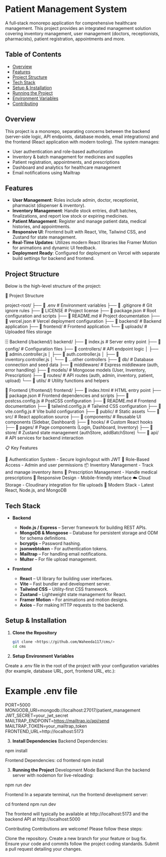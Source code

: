# Patient Management System

A full‑stack monorepo application for comprehensive healthcare management. This project provides an integrated management solution covering inventory management, user management (doctors, receptionists, pharmacists), patient registration, appointments and more.

## Table of Contents

- [Overview](#overview)
- [Features](#features)
- [Project Structure](#project-structure)
- [Tech Stack](#tech-stack)
- [Setup & Installation](#setup--installation)
- [Running the Project](#running-the-project)
- [Environment Variables](#environment-variables)
- [Contributing](#contributing)

## Overview

This project is a monorepo, separating concerns between the backend (server-side logic, API endpoints, database models, email integrations) and the frontend (React application with modern tooling). The system manages:
- User authentication and role-based authorization
- Inventory & batch management for medicines and supplies
- Patient registration, appointments, and prescriptions
- Dashboard and analytics for healthcare management
- Email notifications using Mailtrap

## Features

- **User Management**: Roles include admin, doctor, receptionist, pharmacist (dispenser & inventory).
- **Inventory Management**: Handle stock entries, draft batches, finalizations, and report low stock or expiring medicines.
- **Patient Management**: Register and manage patient data, medical histories, and appointments.
- **Responsive UI**: Frontend built with React, Vite, Tailwind CSS, and Zustand for state management.
- **Real-Time Updates**: Utilizes modern React libraries like Framer Motion for animations and dynamic UI feedback.
- **Deployment Ready**: Configured for deployment on Vercel with separate build settings for backend and frontend.

## Project Structure

Below is the high-level structure of the project:

📁 Project Structure

project-root/
├── 📄 .env                    # Environment variables
├── 📄 .gitignore             # Git ignore rules
├── 📄 LICENSE                # Project license
├── 📄 package.json           # Root configuration and scripts
├── 📄 README.md              # Project documentation
├── 📄 vercel.json            # Vercel deployment configuration
├── 📂 backend/               # Backend application
├── 📂 frontend/              # Frontend application
└── 📂 uploads/               # Uploaded files storage

🗄️ Backend (/backend/)
backend/
├── 📄 index.js               # Server entry point
├── 📂 config/               # Configuration files
├── 📂 controllers/          # API endpoint logic
│   ├── 📄 admin.controller.js
│   ├── 📄 auth.controller.js
│   ├── 📄 inventory.controller.js
│   └── 📄 ...other controllers
├── 📂 db/                   # Database connection and seed data
├── 📂 middleware/           # Express middleware (auth, error handling)
├── 📂 models/               # Mongoose models (User, Inventory, Prescription)
├── 📂 routes/               # API routes (auth, admin, inventory, patient, upload)
└── 📂 utils/                # Utility functions and helpers


🎨 Frontend (/frontend/)
frontend/
├── 📄 index.html            # HTML entry point
├── 📄 package.json          # Frontend dependencies and scripts
├── 📄 postcss.config.js     # PostCSS configuration
├── 📄 README.md             # Frontend documentation
├── 📄 tailwind.config.js    # Tailwind CSS configuration
├── 📄 vite.config.js        # Vite build configuration
├── 📂 public/               # Static assets
└── 📂 src/                  # React application source
    ├── 📂 components/       # Reusable UI components (Sidebar, Dashboard)
    ├── 📂 hooks/            # Custom React hooks
    ├── 📂 pages/            # Page components (Login, Dashboard, Inventory)
    ├── 📂 store/            # Zustand state management (authStore, addBatchStore)
    └── 📂 api/              # API services for backend interaction


📋 Key Features

🔐 Authentication System - Secure login/logout with JWT
👥 Role-Based Access - Admin and user permissions
📦 Inventory Management - Track and manage inventory items
💊 Prescription Management - Handle medical prescriptions
📱 Responsive Design - Mobile-friendly interface
☁️ Cloud Storage - Cloudinary integration for file uploads
🚀 Modern Stack - Latest React, Node.js, and MongoDB



## Tech Stack

- **Backend**
  - **Node.js / Express** – Server framework for building REST APIs.
  - **MongoDB & Mongoose** – Database for persistent storage and ODM for schema definitions.
  - **bcryptjs** – Password hashing.
  - **jsonwebtoken** – For authentication tokens.
  - **Mailtrap** – For handling email notifications.
  - **Multer** – For file upload management.
  
- **Frontend**
  - **React** – UI library for building user interfaces.
  - **Vite** – Fast bundler and development server.
  - **Tailwind CSS** – Utility-first CSS framework.
  - **Zustand** – Lightweight state management for React.
  - **Framer Motion** – For animations and motion designs.
  - **Axios** – For making HTTP requests to the backend.
  

## Setup & Installation

1. **Clone the Repository**

   ```sh
   git clone <https://github.com/Waheeda117/cms/>
   cd cms


2. **Setup Environment Variables**

Create a .env file in the root of the project with your configuration variables (for example, database URL, port, frontend URL, etc.):

# Example .env file
PORT=5000
MONGODB_URI=mongodb://localhost:27017/patient_management
JWT_SECRET=your_jwt_secret
MAILTRAP_ENDPOINT=https://mailtrap.io/api/send
MAILTRAP_TOKEN=your_mailtrap_token
FRONTEND_URL=http://localhost:5173

3. **Install Dependencies**
Backend Dependencies:

npm install

Frontend Dependencies:
cd frontend
npm install


3. **Running the Project**
Development Mode
Backend
Run the backend server with nodemon for live-reloading:

npm run dev

Frontend
In a separate terminal, run the frontend development server:

cd frontend
npm run dev

The frontend will typically be available at http://localhost:5173 and the backend API at http://localhost:5000



Contributing
Contributions are welcome! Please follow these steps:

Clone the repository.
Create a new branch for your feature or bug fix.
Ensure your code and commits follow the project coding standards.
Submit a pull request detailing your changes.